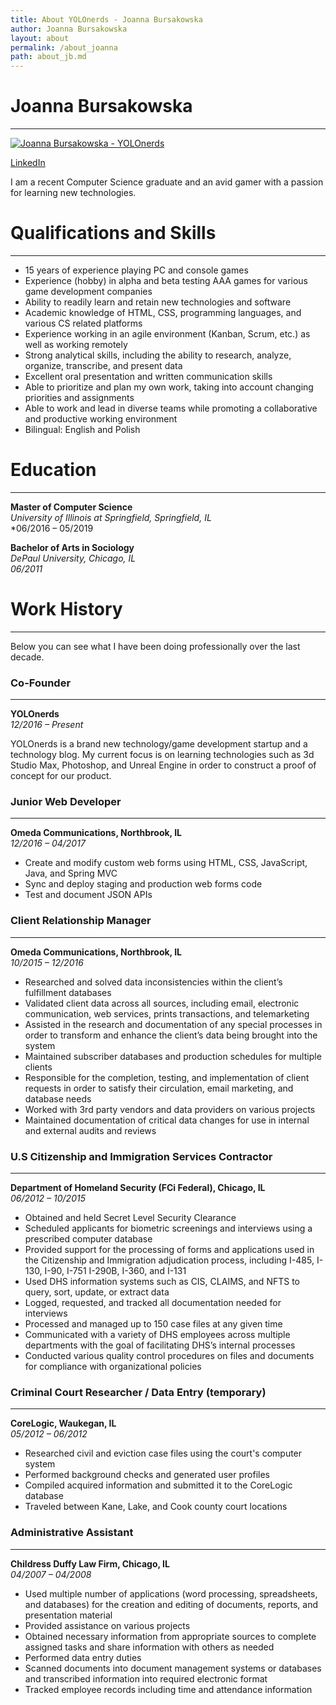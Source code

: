 ```yaml
---
title: About YOLOnerds - Joanna Bursakowska
author: Joanna Bursakowska
layout: about
permalink: /about_joanna
path: about_jb.md
---
```


# Joanna Bursakowska
***

[![Joanna Bursakowska - YOLOnerds](/assets/images/about_yolonerds_jb.jpg)](/assets/images/about_yolonerds_jb.jpg)

<a href="https://www.linkedin.com/in/leszek-zychowski" data-toggle="tooltip" title="Visit me on LinkedIn" class="red margin-5-l"><i class="fa fa-linkedin-square fa-2"></i></a> [LinkedIn](https://www.linkedin.com/in/joanna-bursakowska)  

I am a recent Computer Science graduate and an avid gamer with a passion for learning new technologies.


# Qualifications and Skills
***
- 15 years of experience playing PC and console games
- Experience (hobby) in alpha and beta testing AAA games for various game development companies
- Ability to readily learn and retain new technologies and software
- Academic knowledge of HTML, CSS, programming languages, and various CS related platforms
- Experience working in an agile environment (Kanban, Scrum, etc.) as well as working remotely
- Strong analytical skills, including the ability to research, analyze, organize, transcribe, and present data
- Excellent oral presentation and written communication skills
- Able to prioritize and plan my own work, taking into account changing priorities and assignments
- Able to work and lead in diverse teams while promoting a collaborative and productive working environment
- Bilingual: English and Polish 

# Education
***
**Master of Computer Science**  
*University of Illinois at Springfield, Springfield, IL*  
*06/2016 – 05/2019

**Bachelor of Arts in Sociology**  
*DePaul University, Chicago, IL*  
*06/2011*

# Work History
***

Below you can see what I have been doing professionally over the last decade.

### Co-Founder
***
**YOLOnerds**  
*12/2016 – Present*

YOLOnerds is a brand new technology/game development startup and a technology blog.  My current focus is on learning technologies such as 3d Studio Max, Photoshop, and Unreal Engine in order to construct a proof of concept for our product.

### Junior Web Developer
***
**Omeda Communications, Northbrook, IL**  
*12/2016 – 04/2017*

- Create and modify custom web forms using HTML, CSS, JavaScript, Java, and Spring MVC 
- Sync and deploy staging and production web forms code 
- Test and document JSON APIs 

### Client Relationship Manager
***
**Omeda Communications, Northbrook, IL**  
*10/2015 – 12/2016*

- Researched and solved data inconsistencies within the client’s fulfillment databases
- Validated client data across all sources, including email, electronic communication, web services, prints transactions, and telemarketing
- Assisted in the research and documentation of any special processes in order to transform and enhance the client’s data being brought into the system
- Maintained subscriber databases and production schedules for multiple clients
- Responsible for the completion, testing, and implementation of client requests in order to satisfy their circulation, email marketing, and database needs 
- Worked with 3rd party vendors and data providers on various projects
- Maintained documentation of critical data changes for use in internal and external audits and reviews 

### U.S Citizenship and Immigration Services Contractor
***
**Department of Homeland Security (FCi Federal), Chicago, IL**  
*06/2012 – 10/2015*

- Obtained and held Secret Level Security Clearance
- Scheduled applicants for biometric screenings and interviews using a prescribed computer database
- Provided support for the processing of forms and applications used in the Citizenship and Immigration adjudication process, including I-485, I-130, I-90, I-751 I-290B, I-360, and I-131
- Used DHS information systems such as CIS, CLAIMS, and NFTS to query, sort, update, or extract data
- Logged, requested, and tracked all documentation needed for interviews
- Processed and managed up to 150 case files at any given time
- Communicated with a variety of DHS employees across multiple departments with the goal of facilitating DHS’s internal processes
- Conducted various quality control procedures on files and documents for compliance with organizational policies

### Criminal Court Researcher / Data Entry (temporary)
***
**CoreLogic, Waukegan, IL**  
*05/2012 – 06/2012*

- Researched civil and eviction case files using the court's computer system 
- Performed background checks and generated user profiles 
- Compiled acquired information and submitted it to the CoreLogic database 
- Traveled between Kane, Lake, and Cook county court locations 

### Administrative Assistant
***
**Childress Duffy Law Firm, Chicago, IL**  
*04/2007 – 04/2008*

- Used multiple number of applications (word processing, spreadsheets, and databases) for the creation and editing of documents, reports, and presentation material 
- Provided assistance on various projects 
- Obtained necessary information from appropriate sources to complete assigned tasks and share information with others as needed 
- Performed data entry duties 
- Scanned documents into document management systems or databases and transcribed information into required electronic format 
- Tracked employee records including time and attendance information 





